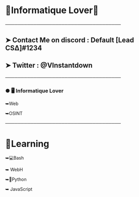 # 🌴Informatique Lover🌴

─────────────────────────────────────

## ➤ Contact Me on discord : Default [Lead CSΔ]#1234

## ➤ Twitter : @VInstantdown

─────────────────────────────────────

### ● 🖥️ Informatique Lover

 ➥Web
 
 ➥OSINT

─────────────────────────────────────

# 🧠Learning
 
 ➥💻Bash
 
 ➥ WebH
 
 ➥🐍Python
 
 ➥ JavaScript
 

